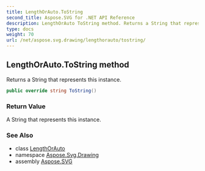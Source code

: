 ```yaml
---
title: LengthOrAuto.ToString
second_title: Aspose.SVG for .NET API Reference
description: LengthOrAuto ToString method. Returns a String that represents this instance
type: docs
weight: 70
url: /net/aspose.svg.drawing/lengthorauto/tostring/
---
```

## LengthOrAuto.ToString method

Returns a String that represents this instance.

```csharp
public override string ToString()
```

### Return Value

A String that represents this instance.

### See Also

* class [LengthOrAuto](../)
* namespace [Aspose.Svg.Drawing](../../../aspose.svg.drawing/)
* assembly [Aspose.SVG](../../../)
